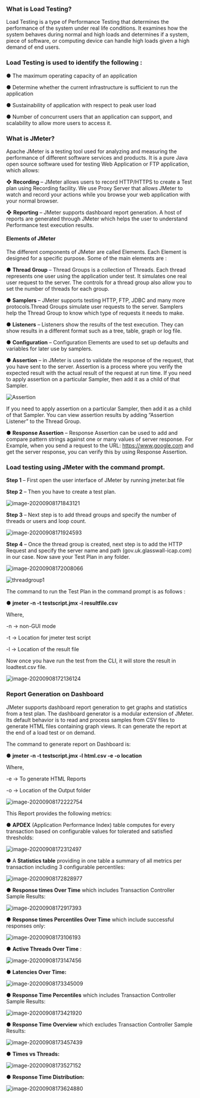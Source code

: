 ### What is Load Testing?

Load Testing is a type of Performance Testing that determines the performance of the system under real life conditions. It examines how the system behaves during normal and high loads and determines if a system, piece of software, or computing device can handle high loads given a high demand of end users.

### Load Testing is used to identify the following :

●   The maximum operating capacity of an application

●   Determine whether the current infrastructure is sufficient to run the application

●   Sustainability of application with respect to peak user load

●   Number of concurrent users that an application can support, and scalability to allow more users to access it.

### What is JMeter?

Apache JMeter is a testing tool used for analyzing and measuring the performance of different software services and products. It is a pure Java open source software used for testing Web Application or FTP application, which allows: 

 ❖   **Recording** – JMeter allows users to record HTTP/HTTPS to create a Test plan using Recording facility. We use Proxy Server that allows JMeter to watch and record your actions while you browse your web application with your normal browser.

❖   **Reporting** – JMeter supports dashboard report generation. A host of reports are generated through JMeter which helps the user to understand Performance test execution results.

#### Elements of JMeter

The different components of JMeter are called Elements. Each Element is designed for a specific purpose. Some of the main elements are :

●   **Thread Group** – Thread Groups is a collection of Threads. Each thread represents one user using the application under test. It simulates one real user request to the server. The controls for a thread group also allow you to set the number of threads for each group.

●   **Samplers** – JMeter supports testing HTTP, FTP, JDBC and many more protocols.Thread Groups simulate user requests to the server. Samplers help the Thread Group to know which type of requests it needs to make.

●   **Listeners** – Listeners show the results of the test execution. They can show results in a different format such as a tree, table, graph or log file.

●   **Configuration** – Configuration Elements are used to set up defaults and variables for later use by samplers.

●   **Assertion** – in JMeter is used to validate the response of the request, that you have sent to the server. Assertion is a process where you verify the expected result with the actual result of the request at run time. If you need to apply assertion on a particular Sampler, then add it as a child of that Sampler.

![Assertion](https://github.com/naderaly/k8-reverse-proxy/blob/master/upwork-devs/naderali/stress-test/attachments/Assertion.png)

If you need to apply assertion on a particular Sampler, then add it as a child of that Sampler. You can view assertion results by adding “Assertion Listener” to the Thread Group. 

●   **Response Assertion** – Response Assertion can be used to add and compare pattern strings against one or many values of server response. For Example, when you send a request to the URL: https://www.google.com and get the server response, you can verify this by using Response Assertion.



### Load testing using JMeter with the command prompt.   

**Step 1** – First open the user interface of JMeter by running jmeter.bat file 

**Step 2** – Then you have to create a test plan.

![image-20200908171843121](https://github.com/naderaly/k8-reverse-proxy/blob/master/upwork-devs/naderali/stress-test/attachments/testplan.png)

**Step 3** – Next step is to add thread groups and specify the number of threads or users and loop count.

![image-20200908171924593](https://github.com/naderaly/k8-reverse-proxy/blob/master/upwork-devs/naderali/stress-test/attachments/add-thread.png)

**Step 4** – Once the thread group is created, next step is to add the HTTP Request and specify the server name and path (gov.uk.glasswall-icap.com) in our case. Now save your Test Plan in any folder.

![image-20200908172008066](https://github.com/naderaly/k8-reverse-proxy/blob/master/upwork-devs/naderali/stress-test/attachments/threadgroup.png)

![threadgroup1](https://github.com/naderaly/k8-reverse-proxy/blob/master/upwork-devs/naderali/stress-test/attachments/threadgroup1.png?raw=true)



The command to run the Test Plan in the command prompt is as follows :

●    **jmeter -n -t testscript.jmx -l resultfile.csv**

Where,

-n -> non-GUI mode

-t -> Location for jmeter test script

-l -> Location of the result file

 

Now once you have run the test from the CLI, it will store the result in loadtest.csv file.

![image-20200908172136124](https://github.com/naderaly/k8-reverse-proxy/blob/master/upwork-devs/naderali/stress-test/attachments/Untitled.png)

### Report Generation on Dashboard

JMeter supports dashboard report generation to get graphs and statistics from a test plan. The dashboard generator is a modular extension of JMeter. Its default behavior is to read and process samples from CSV files to generate HTML files containing graph views. It can generate the report at the end of a load test or on demand.

 

The command to generate report on Dashboard is:

●    **jmeter -n -t testscript.jmx -l html.csv -e -o location**

Where,

-e -> To generate HTML Reports

-o -> Location of the Output folder

![image-20200908172222754](https://github.com/naderaly/k8-reverse-proxy/blob/master/upwork-devs/naderali/stress-test/attachments/dashboard.png)

This Report provides the following metrics:

●   **APDEX** (Application Performance Index) table computes for every transaction based on configurable values for tolerated and satisfied thresholds:

![image-20200908172312497](https://github.com/naderaly/k8-reverse-proxy/blob/master/upwork-devs/naderali/stress-test/attachments/Apdex.png)

●   A **Statistics table** providing in one table a summary of all metrics per transaction including 3 configurable percentiles:

![image-20200908172828977](https://github.com/naderaly/k8-reverse-proxy/blob/master/upwork-devs/naderali/stress-test/attachments/Statistics-table.png)

●   **Response times Over Time** which includes Transaction Controller Sample Results:

![image-20200908172917393](https://github.com/naderaly/k8-reverse-proxy/blob/master/upwork-devs/naderali/stress-test/attachments/Response-time.png)

●   **Response times Percentiles** **Over Time** which include successful responses only:

![image-20200908173106193](https://github.com/naderaly/k8-reverse-proxy/blob/master/upwork-devs/naderali/stress-test/attachments/Response-percentile.png)

●   **Active Threads Over Time** :

![image-20200908173147456](https://github.com/naderaly/k8-reverse-proxy/blob/master/upwork-devs/naderali/stress-test/attachments/Active-threads.png)

●   **Latencies Over Time:**

![image-20200908173345009](https://github.com/naderaly/k8-reverse-proxy/blob/master/upwork-devs/naderali/stress-test/attachments/Latencies-over-time.png)

●   **Response Time Percentiles** which includes Transaction Controller Sample Results:

![image-20200908173421920](https://github.com/naderaly/k8-reverse-proxy/blob/master/upwork-devs/naderali/stress-test/attachments/Response-time-percentiles.png)

●   **Response Time Overview** which excludes Transaction Controller Sample Results:

![image-20200908173457439](https://github.com/naderaly/k8-reverse-proxy/blob/master/upwork-devs/naderali/stress-test/attachments/Response-time-overview.png)

●   **Times vs Threads:**

![image-20200908173527152](https://github.com/naderaly/k8-reverse-proxy/blob/master/upwork-devs/naderali/stress-test/attachments/times-vs-threads.png)

●   **Response Time Distribution:**

![image-20200908173624880](https://github.com/naderaly/k8-reverse-proxy/blob/master/upwork-devs/naderali/stress-test/attachments/Response-time-distribution.png)

